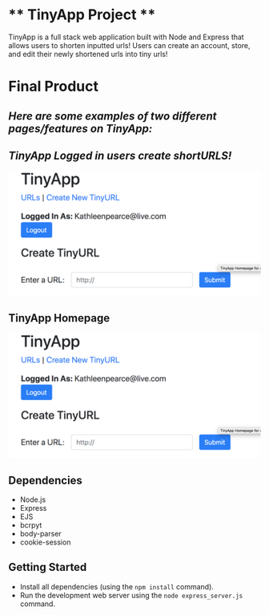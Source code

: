 # ** TinyApp Project **

TinyApp is a full stack web application built with Node and Express that allows users to shorten inputted urls! Users can create an account, store, and edit their newly shortened urls into tiny urls!

# Final Product
## *Here are some examples of two different pages/features on TinyApp:*

## *TinyApp Logged in users create shortURLS!*
![Alt text](https://github.com/kathleenpearce/TinyAppProject/blob/master/TinyApp%20Logged%20in%20create%20tinyURL.png)




## TinyApp Homepage
![Alt text](https://github.com/kathleenpearce/TinyAppProject/blob/master/TinyApp%20Logged%20in%20create%20tinyURL.png)



## Dependencies

- Node.js
- Express
- EJS
- bcrpyt
- body-parser
- cookie-session

## Getting Started
- Install all dependencies (using the `npm install` command).
- Run the development web server using the `node express_server.js` command.